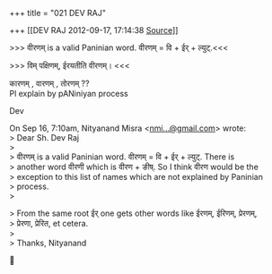 +++
title = "021 DEV RAJ"

+++
[[DEV RAJ	2012-09-17, 17:14:38 [Source](https://groups.google.com/g/bvparishat/c/kDCbWEpNV6Y)]]



\>\>\> वीरणम् is a valid Paninian word. वीरणम् = वि + ईर् + ल्युट्.\<\<\<  

\>\>\> विम् पक्षिणम्, ईरयतीति वीरणम्। \<\<\<

कारणम् , वारणम् , तोरणम् ??  
Pl explain by pANiniyan process

  
Dev

On Sep 16, 7:10am, Nityanand Misra \<[nmi...@gmail.com]()\> wrote:  
\> Dear Sh. Dev Raj  
\>  
\> वीरणम् is a valid Paninian word. वीरणम् = वि + ईर् + ल्युट्. There is  
\> another word वीरणी which is वीरण + ङीष्. So I think वीरण would be the  
\> exception to this list of names which are not explained by Paninian  
\> process.  
\>  

\> From the same root ईर् one gets other words like ईरणम्, ईरिणम्, प्रेरणम्,  
\> प्रेरणा, प्रेरित, et cetera.  
\>  
\> Thanks, Nityanand



